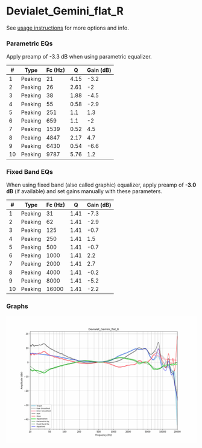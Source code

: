 # Devialet_Gemini_flat_R
See [usage instructions](https://github.com/jaakkopasanen/AutoEq#usage) for more options and info.

### Parametric EQs
Apply preamp of -3.3 dB when using parametric equalizer.

|   # | Type    |   Fc (Hz) |    Q |   Gain (dB) |
|-----|---------|-----------|------|-------------|
|   1 | Peaking |        21 | 4.15 |        -3.2 |
|   2 | Peaking |        26 | 2.61 |        -2   |
|   3 | Peaking |        38 | 1.88 |        -4.5 |
|   4 | Peaking |        55 | 0.58 |        -2.9 |
|   5 | Peaking |       251 | 1.1  |         1.3 |
|   6 | Peaking |       659 | 1.1  |        -2   |
|   7 | Peaking |      1539 | 0.52 |         4.5 |
|   8 | Peaking |      4847 | 2.17 |         4.7 |
|   9 | Peaking |      6430 | 0.54 |        -6.6 |
|  10 | Peaking |      9787 | 5.76 |         1.2 |

### Fixed Band EQs
When using fixed band (also called graphic) equalizer, apply preamp of **-3.0 dB** (if available) and set gains manually with these parameters.

|   # | Type    |   Fc (Hz) |    Q |   Gain (dB) |
|-----|---------|-----------|------|-------------|
|   1 | Peaking |        31 | 1.41 |        -7.3 |
|   2 | Peaking |        62 | 1.41 |        -2.9 |
|   3 | Peaking |       125 | 1.41 |        -0.7 |
|   4 | Peaking |       250 | 1.41 |         1.5 |
|   5 | Peaking |       500 | 1.41 |        -0.7 |
|   6 | Peaking |      1000 | 1.41 |         2.2 |
|   7 | Peaking |      2000 | 1.41 |         2.7 |
|   8 | Peaking |      4000 | 1.41 |        -0.2 |
|   9 | Peaking |      8000 | 1.41 |        -5.2 |
|  10 | Peaking |     16000 | 1.41 |        -2.2 |

### Graphs
![](./Devialet_Gemini_flat_R.png)
